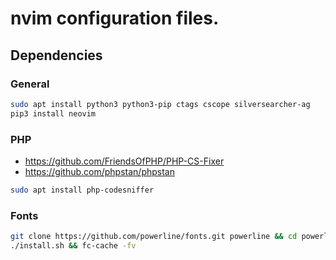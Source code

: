 # nvim configuration files.

## Dependencies

### General
```bash
sudo apt install python3 python3-pip ctags cscope silversearcher-ag
pip3 install neovim
```

### PHP
* https://github.com/FriendsOfPHP/PHP-CS-Fixer
* https://github.com/phpstan/phpstan
```bash
sudo apt install php-codesniffer
```

### Fonts
```bash
git clone https://github.com/powerline/fonts.git powerline && cd powerline
./install.sh && fc-cache -fv
```
